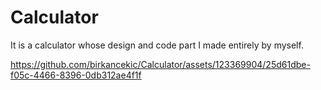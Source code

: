 # Calculator

It is a calculator whose design and code part I made entirely by myself.


https://github.com/birkancekic/Calculator/assets/123369904/25d61dbe-f05c-4466-8396-0db312ae4f1f

